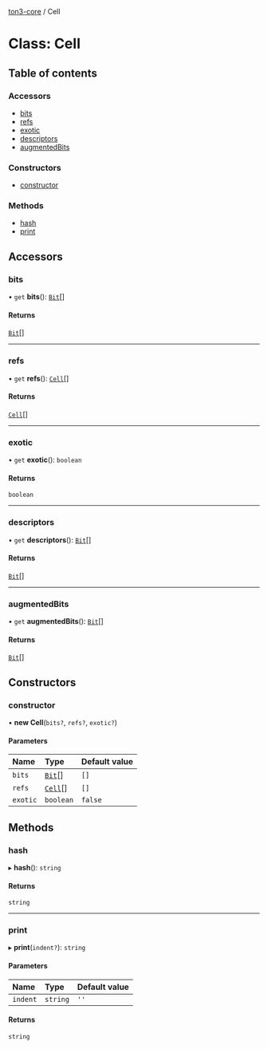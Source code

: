 [ton3-core](../README.md) / Cell

# Class: Cell

## Table of contents

### Accessors

- [bits](Cell.md#bits)
- [refs](Cell.md#refs)
- [exotic](Cell.md#exotic)
- [descriptors](Cell.md#descriptors)
- [augmentedBits](Cell.md#augmentedbits)

### Constructors

- [constructor](Cell.md#constructor)

### Methods

- [hash](Cell.md#hash)
- [print](Cell.md#print)

## Accessors

### bits

• `get` **bits**(): [`Bit`](../README.md#bit)[]

#### Returns

[`Bit`](../README.md#bit)[]

___

### refs

• `get` **refs**(): [`Cell`](Cell.md)[]

#### Returns

[`Cell`](Cell.md)[]

___

### exotic

• `get` **exotic**(): `boolean`

#### Returns

`boolean`

___

### descriptors

• `get` **descriptors**(): [`Bit`](../README.md#bit)[]

#### Returns

[`Bit`](../README.md#bit)[]

___

### augmentedBits

• `get` **augmentedBits**(): [`Bit`](../README.md#bit)[]

#### Returns

[`Bit`](../README.md#bit)[]

## Constructors

### constructor

• **new Cell**(`bits?`, `refs?`, `exotic?`)

#### Parameters

| Name | Type | Default value |
| :------ | :------ | :------ |
| `bits` | [`Bit`](../README.md#bit)[] | `[]` |
| `refs` | [`Cell`](Cell.md)[] | `[]` |
| `exotic` | `boolean` | `false` |

## Methods

### hash

▸ **hash**(): `string`

#### Returns

`string`

___

### print

▸ **print**(`indent?`): `string`

#### Parameters

| Name | Type | Default value |
| :------ | :------ | :------ |
| `indent` | `string` | `''` |

#### Returns

`string`
